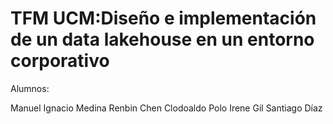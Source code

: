 # TFM UCM:Diseño e implementación de un data lakehouse en un entorno corporativo

Alumnos:

Manuel Ignacio Medina
Renbin Chen
Clodoaldo Polo
Irene Gil
Santiago Díaz
